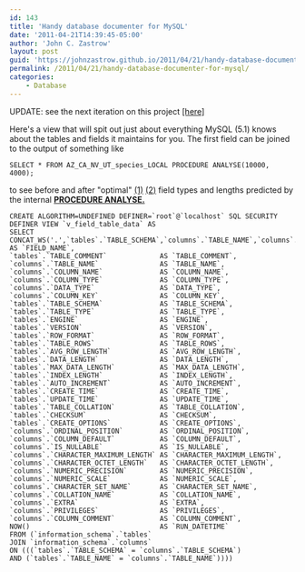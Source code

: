 ```yaml
---
id: 143
title: 'Handy database documenter for MySQL'
date: '2011-04-21T14:39:45-05:00'
author: 'John C. Zastrow'
layout: post
guid: 'https://johnzastrow.github.io/2011/04/21/handy-database-documenter-for-mysql/'
permalink: /2011/04/21/handy-database-documenter-for-mysql/
categories:
    - Database
---
```


UPDATE: see the next iteration on this project [\[here\]](https://johnzastrow.github.io/2011/07/18/handy-database-documenterprofiler-for-mysql-cont/ "Handy database documenter/profiler for mysql, cont.")

Here's a view that will spit out just about everything MySQL (5.1) knows about the tables and fields it maintains for you. The first field can be joined to the output of something like

```
SELECT * FROM AZ_CA_NV_UT_species_LOCAL PROCEDURE ANALYSE(10000, 4000);
```

to see before and after "optimal" [(1)](http://www.mysqlperformanceblog.com/2009/03/23/procedure-analyse/) [(2)](http://dave-stokes.blogspot.com/2008/02/procedure-analyse.html) field types and lengths predicted by the internal <span style="text-decoration: underline;">**PROCEDURE ANALYSE.**</span>

```
CREATE ALGORITHM=UNDEFINED DEFINER=`root`@`localhost` SQL SECURITY DEFINER VIEW `v_field_table_data` AS
SELECT
CONCAT_WS('.',`tables`.`TABLE_SCHEMA`,`columns`.`TABLE_NAME`,`columns`.`COLUMN_NAME`) AS `FIELD_NAME`,
`tables`.`TABLE_COMMENT`             AS `TABLE_COMMENT`,
`columns`.`TABLE_NAME`               AS `TABLE_NAME`,
`columns`.`COLUMN_NAME`              AS `COLUMN_NAME`,
`columns`.`COLUMN_TYPE`              AS `COLUMN_TYPE`,
`columns`.`DATA_TYPE`                AS `DATA_TYPE`,
`columns`.`COLUMN_KEY`               AS `COLUMN_KEY`,
`tables`.`TABLE_SCHEMA`              AS `TABLE_SCHEMA`,
`tables`.`TABLE_TYPE`                AS `TABLE_TYPE`,
`tables`.`ENGINE`                    AS `ENGINE`,
`tables`.`VERSION`                   AS `VERSION`,
`tables`.`ROW_FORMAT`                AS `ROW_FORMAT`,
`tables`.`TABLE_ROWS`                AS `TABLE_ROWS`,
`tables`.`AVG_ROW_LENGTH`            AS `AVG_ROW_LENGTH`,
`tables`.`DATA_LENGTH`               AS `DATA_LENGTH`,
`tables`.`MAX_DATA_LENGTH`           AS `MAX_DATA_LENGTH`,
`tables`.`INDEX_LENGTH`              AS `INDEX_LENGTH`,
`tables`.`AUTO_INCREMENT`            AS `AUTO_INCREMENT`,
`tables`.`CREATE_TIME`               AS `CREATE_TIME`,
`tables`.`UPDATE_TIME`               AS `UPDATE_TIME`,
`tables`.`TABLE_COLLATION`           AS `TABLE_COLLATION`,
`tables`.`CHECKSUM`                  AS `CHECKSUM`,
`tables`.`CREATE_OPTIONS`            AS `CREATE_OPTIONS`,
`columns`.`ORDINAL_POSITION`         AS `ORDINAL_POSITION`,
`columns`.`COLUMN_DEFAULT`           AS `COLUMN_DEFAULT`,
`columns`.`IS_NULLABLE`              AS `IS_NULLABLE`,
`columns`.`CHARACTER_MAXIMUM_LENGTH` AS `CHARACTER_MAXIMUM_LENGTH`,
`columns`.`CHARACTER_OCTET_LENGTH`   AS `CHARACTER_OCTET_LENGTH`,
`columns`.`NUMERIC_PRECISION`        AS `NUMERIC_PRECISION`,
`columns`.`NUMERIC_SCALE`            AS `NUMERIC_SCALE`,
`columns`.`CHARACTER_SET_NAME`       AS `CHARACTER_SET_NAME`,
`columns`.`COLLATION_NAME`           AS `COLLATION_NAME`,
`columns`.`EXTRA`                    AS `EXTRA`,
`columns`.`PRIVILEGES`               AS `PRIVILEGES`,
`columns`.`COLUMN_COMMENT`           AS `COLUMN_COMMENT`,
NOW()                                AS `RUN_DATETIME`
FROM (`information_schema`.`tables`
JOIN `information_schema`.`columns`
ON (((`tables`.`TABLE_SCHEMA` = `columns`.`TABLE_SCHEMA`)
AND (`tables`.`TABLE_NAME` = `columns`.`TABLE_NAME`))))
```

